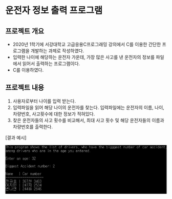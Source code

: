 # 운전자 정보 출력 프로그램

## 프로젝트 개요
* 2020년 1학기에 서강대학교 고급응용C프로그래밍 강의에서 C를 이용한 간단한 프로그램을 개발하는 과제로 작성하였다.
* 입력한 나이에 해당하는 운전자 가운데, 가장 많은 사고를 낸 운전자의 정보를 파일에서 읽어서 출력하는 프로그램이다.
* C를 이용하였다.

## 프로젝트 내용
1. 사용자로부터 나이를 입력 받는다.
2. 입력파일을 읽어 해당 나이의 운전자를 찾는다. 입력파일에는 운전자의 이름, 나이, 차량번호, 사고횟수에 대한 정보가 적혀있다.
3. 찾은 운전자들의 사고 횟수를 비교해서, 최대 사고 횟수 및 해당 운전자들의 이름과 차량번호를 출력한다.

[결과 예시]

![결과예시](https://github.com/westkite2/CProject_DriverInformation/blob/main/result.png)
